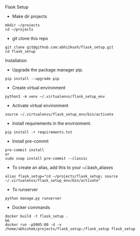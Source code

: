 Flask Setup

* Make dir projects
```
mkdir ~/projects
cd ~/projects
```
* git clone this repo
```
git clone git@github.com:abhi1kush/flask_setup.git
cd flask_setup
```

Installation
* Upgrade the package manager pip.
```
pip install --upgrade pip
```
* Create virtual environment
```
python3 -m venv ~/.virtualenvs/flask_setup_env
```
* Activate virtual environment
```
source ~/.virtualenvs/flask_setup_env/bin/activate
```
* Install requirements in the environment.
```
pip install -r requirements.txt
```
* Install pre-commit
```
pre-commit install
or 
sudo snap install pre-commit --classic
```
* To create an alias, add this to your ~/.bash_aliases
```
alias flask_setup="cd ~/projects/flask_setup; source ~/.virtualenvs/flask_setup_env/bin/activate"
```
* To runserver
```
python manage.py runserver
```
* Docker commands
```
docker build -t flask_setup .
&&
docker run -p5005:80 -d -v /home/abhishek/projects/flask_setup:/flask_setup flask_setup
```
